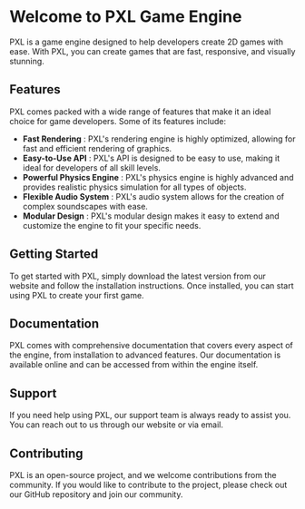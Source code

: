 
# Welcome to PXL Game Engine

PXL is a game engine designed to help developers create 2D games with ease. With PXL, you can create games that are fast, responsive, and visually stunning.

## Features

PXL comes packed with a wide range of features that make it an ideal choice for game developers. Some of its features include:

* **Fast Rendering** : PXL's rendering engine is highly optimized, allowing for fast and efficient rendering of graphics.
* **Easy-to-Use API** : PXL's API is designed to be easy to use, making it ideal for developers of all skill levels.
* **Powerful Physics Engine** : PXL's physics engine is highly advanced and provides realistic physics simulation for all types of objects.
* **Flexible Audio System** : PXL's audio system allows for the creation of complex soundscapes with ease.
* **Modular Design** : PXL's modular design makes it easy to extend and customize the engine to fit your specific needs.

## Getting Started

To get started with PXL, simply download the latest version from our website and follow the installation instructions. Once installed, you can start using PXL to create your first game.

## Documentation

PXL comes with comprehensive documentation that covers every aspect of the engine, from installation to advanced features. Our documentation is available online and can be accessed from within the engine itself.

## Support

If you need help using PXL, our support team is always ready to assist you. You can reach out to us through our website or via email.

## Contributing

PXL is an open-source project, and we welcome contributions from the community. If you would like to contribute to the project, please check out our GitHub repository and join our community.
